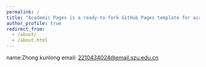 ```yaml
---
permalink: /
title: "Academic Pages is a ready-to-fork GitHub Pages template for academic personal websites"
author_profile: true
redirect_from: 
  - /about/
  - /about.html
---
```


name:Zhong kunlong
email: 2210434024@email.szu.edu.cn
